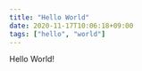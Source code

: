 ```yaml
---
title: "Hello World"
date: 2020-11-17T10:06:18+09:00
tags: ["hello", "world"]
---
```


Hello World!

